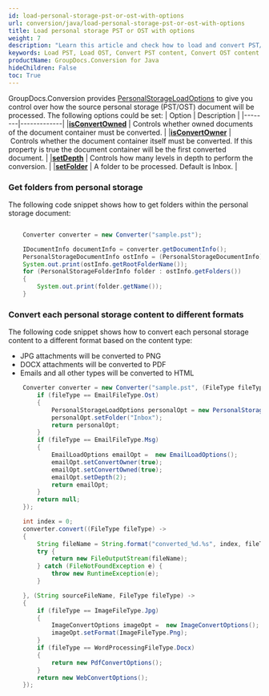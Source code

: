 ```yaml
---
id: load-personal-storage-pst-or-ost-with-options
url: conversion/java/load-personal-storage-pst-or-ost-with-options
title: Load personal storage PST or OST with options
weight: 7
description: "Learn this article and check how to load and convert PST/OST documents with advanced options using GroupDocs.Conversion for Java API."
keywords: Load PST, Load OST, Convert PST content, Convert OST content
productName: GroupDocs.Conversion for Java
hideChildren: False
toc: True
---
```

GroupDocs.Conversion provides [PersonalStorageLoadOptions](https://reference.groupdocs.com/conversion/java/com.groupdocs.conversion.options.load/personalstorageloadoptions/) to give you control over how the source personal storage (PST/OST) document will be processed. The following options could be set:
| Option | Description |
|--------|-------------|
|**[isConvertOwned](https://reference.groupdocs.com/conversion/java/com.groupdocs.conversion.options.load/personalstorageloadoptions/#isConvertOwned--)** | Controls whether owned documents of the document container must be converted. |
|**[isConvertOwner](https://reference.groupdocs.com/conversion/java/com.groupdocs.conversion.options.load/personalstorageloadoptions/#isConvertOwner--)** | Controls whether the document container itself must be converted. If this property is true the document container will be the first converted document. |
|**[setDepth](https://reference.groupdocs.com/conversion/java/com.groupdocs.conversion.options.load/personalstorageloadoptions/#getDepth--)** | Controls how many levels in depth to perform the conversion. |
|**[setFolder](https://reference.groupdocs.com/conversion/java/com.groupdocs.conversion.options.load/personalstorageloadoptions/#getFolder--)** | A folder to be processed. Default is Inbox. |

### Get folders from personal storage

The following code snippet shows how to get folders within the personal storage document:

```java

    Converter converter = new Converter("sample.pst");

    IDocumentInfo documentInfo = converter.getDocumentInfo();
    PersonalStorageDocumentInfo ostInfo = (PersonalStorageDocumentInfo) documentInfo;
    System.out.print(ostInfo.getRootFolderName());
    for (PersonalStorageFolderInfo folder : ostInfo.getFolders())
    {
        System.out.print(folder.getName());
    }

```



### Convert each personal storage content to different formats

The following code snippet shows how to convert each personal storage content to a different format based on the content type: 

*   JPG attachments will be converted to PNG
*   DOCX attachments will be converted to PDF
*   Emails and all other types will be converted to HTML


```java
    Converter converter = new Converter("sample.pst", (FileType fileType) -> {
        if (fileType == EmailFileType.Ost)
        {
            PersonalStorageLoadOptions personalOpt = new PersonalStorageLoadOptions();
            personalOpt.setFolder("Inbox");
            return personalOpt;
        }
        if (fileType == EmailFileType.Msg)
        {
            EmailLoadOptions emailOpt =  new EmailLoadOptions();
            emailOpt.setConvertOwner(true);
            emailOpt.setConvertOwned(true);
            emailOpt.setDepth(2);
            return emailOpt;
        }
        return null;
    });

    int index = 0;
    converter.convert((FileType fileType) ->
    {
        String fileName = String.format("converted_%d.%s", index, fileType.getExtension());
        try {
            return new FileOutputStream(fileName);
        } catch (FileNotFoundException e) {
            throw new RuntimeException(e);
        }

    }, (String sourceFileName, FileType fileType) ->
    {
        if (fileType == ImageFileType.Jpg)
        {
            ImageConvertOptions imageOpt =  new ImageConvertOptions();
            imageOpt.setFormat(ImageFileType.Png);
        }
        if (fileType == WordProcessingFileType.Docx)
        {
            return new PdfConvertOptions();
        }
        return new WebConvertOptions();
    });
```

